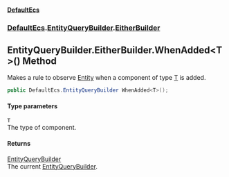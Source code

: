 #### [DefaultEcs](DefaultEcs.md 'DefaultEcs')
### [DefaultEcs](DefaultEcs.md#DefaultEcs 'DefaultEcs').[EntityQueryBuilder](EntityQueryBuilder.md 'DefaultEcs.EntityQueryBuilder').[EitherBuilder](EntityQueryBuilder_EitherBuilder.md 'DefaultEcs.EntityQueryBuilder.EitherBuilder')
## EntityQueryBuilder.EitherBuilder.WhenAdded&lt;T&gt;() Method
Makes a rule to observe [Entity](Entity.md 'DefaultEcs.Entity') when a component of type [T](EntityQueryBuilder_EitherBuilder_WhenAdded_T_().md#DefaultEcs_EntityQueryBuilder_EitherBuilder_WhenAdded_T_()_T 'DefaultEcs.EntityQueryBuilder.EitherBuilder.WhenAdded&lt;T&gt;().T') is added.  
```csharp
public DefaultEcs.EntityQueryBuilder WhenAdded<T>();
```
#### Type parameters
<a name='DefaultEcs_EntityQueryBuilder_EitherBuilder_WhenAdded_T_()_T'></a>
`T`  
The type of component.
  
#### Returns
[EntityQueryBuilder](EntityQueryBuilder.md 'DefaultEcs.EntityQueryBuilder')  
The current [EntityQueryBuilder](EntityQueryBuilder.md 'DefaultEcs.EntityQueryBuilder').
